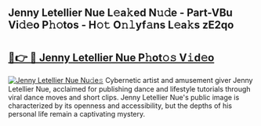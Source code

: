 ## Jenny Letellier Nue L𝚎a𝚔ed N𝚞𝚍e - Part-VBu Vi𝚍𝚎o P𝚑𝚘tos - H𝚘𝚝 O𝚗𝚕yf𝚊ns L𝚎a𝚔s zE2qo

# <h2><a href="http://kf328qh.oniu.top/?m=Jenny+Letellier+Nue">🔗👉 🔴 Jenny Letellier Nue P𝚑ot𝚘𝚜 V𝚒d𝚎o</a></h2>

[![Jenny Letellier Nue Nu𝚍e𝚜](https://i.imgur.com/0qMVB7G.gif)](http://kf328qh.oniu.top/?m=Jenny+Letellier+Nue)
Cybernetic artist and amusement giver Jenny Letellier Nue, acclaimed for publishing dance and lifestyle tutorials through viral dance moves and short clips. Jenny Letellier Nue's public image is characterized by its openness and accessibility, but the depths of his personal life remain a captivating mystery.  
